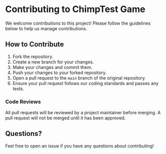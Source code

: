 # Contributing to ChimpTest Game

We welcome contributions to this project! Please follow the guidelines below to help us manage contributions.

## How to Contribute

1. Fork the repository.
2. Create a new branch for your changes.
3. Make your changes and commit them.
4. Push your changes to your forked repository.
5. Open a pull request to the `main` branch of the original repository.
6. Ensure your pull request follows our coding standards and passes any tests.

### Code Reviews

All pull requests will be reviewed by a project maintainer before merging. A pull request will not be merged until it has been approved.

## Questions?

Feel free to open an issue if you have any questions about contributing!
